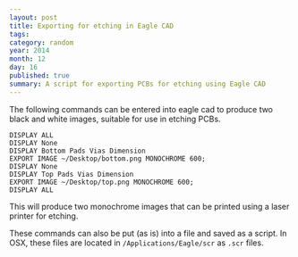 ```yaml
---
layout: post
title: Exporting for etching in Eagle CAD
tags: 
category: random
year: 2014
month: 12
day: 16
published: true
summary: A script for exporting PCBs for etching using Eagle CAD
---
```


The following commands can be entered into eagle cad to produce two black and white images, suitable for use in etching PCBs.

```
DISPLAY ALL
DISPLAY None
DISPLAY Bottom Pads Vias Dimension
EXPORT IMAGE ~/Desktop/bottom.png MONOCHROME 600;
DISPLAY None
DISPLAY Top Pads Vias Dimension
EXPORT IMAGE ~/Desktop/top.png MONOCHROME 600;
DISPLAY ALL
```

This will produce two monochrome images that can be printed using a laser printer for etching.


These commands can also be put (as is) into a file and saved as a script.
In OSX, these files are located in ``/Applications/Eagle/scr`` as ``.scr`` files.

